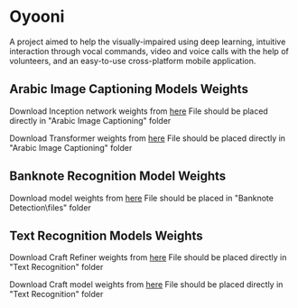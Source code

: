 # Oyooni
A project aimed to help the visually-impaired using deep learning, intuitive interaction through vocal commands, video and voice calls with the help of volunteers, and an easy-to-use cross-platform mobile application.

## Arabic Image Captioning Models Weights
Download Inception network weights from [here](https://drive.google.com/file/d/1fLFki-Y28tJF4VlrfxPXED9cmbHGf7-a/view?usp=sharing)
File should be placed directly in "Arabic Image Captioning" folder

Download Transformer weights from [here](https://drive.google.com/file/d/1q45pCzccoaxRS2s_eNRjXyljnkh3hUMR/view?usp=sharing)
File should be placed directly in "Arabic Image Captioning" folder

## Banknote Recognition Model Weights
Download model weights from [here](https://drive.google.com/file/d/1aLjZX-3RfoAWAdwjTzR1oi90h36ouqIj/view?usp=sharing)
File should be placed in "Banknote Detection\files" folder

## Text Recognition Models Weights
Download Craft Refiner weights from [here](https://drive.google.com/file/d/14SFokNzQndh0Eb1waWJvoCl0m9YU2Oy7/view?usp=sharing)
File should be placed directly in "Text Recognition" folder

Download Craft model weights from [here](https://drive.google.com/file/d/1YRarAkfnATQUQAm-HfziZA_tEXIHOkJV/view?usp=sharing)
File should be placed directly in "Text Recognition" folder
